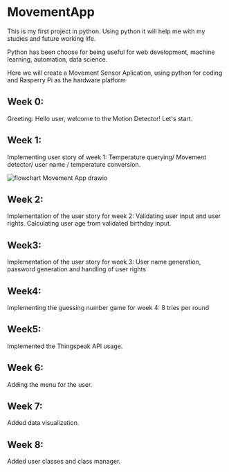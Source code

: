 # MovementApp

This is my first project in python. Using python it will help me with my studies and future working life. 

Python has been choose for being useful for web development, machine learning, automation, data science. 

Here we will create a Movement Sensor Aplication, using python for coding and Rasperry Pi as the hardware platform 

## Week 0:

Greeting: 
Hello user, welcome to the Motion Detector! Let's start. 

## Week 1:

Implementing user story of week 1: Temperature querying/ Movement detector/ user name / temperature conversion.

![flowchart Movement App drawio](https://github.com/user-attachments/assets/8847d59c-0328-40a9-9a33-1d55755b2052)


## Week 2:

Implementation of the user story for week 2: Validating user input and user rights. Calculating user age from validated birthday input.

## Week3:

Implementation of the user story for week 3: User name generation, password generation and handling of user rights

## Week4:
Implementing the guessing number game for week 4: 8 tries per round

## Week5:
Implemented the Thingspeak API usage.

## Week 6:
Adding the menu for the user.

## Week 7:
Added data visualization.

## Week 8:
Added user classes and class manager.